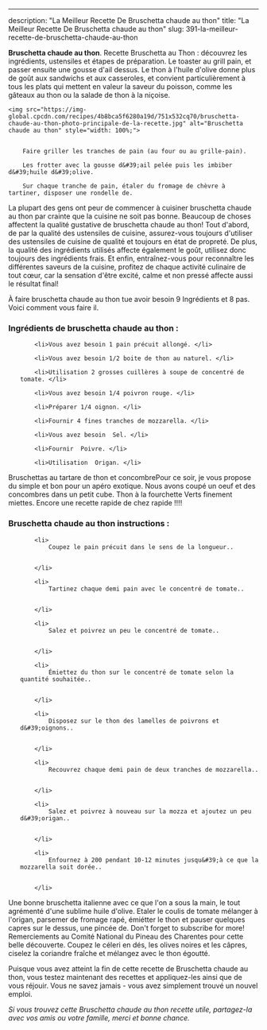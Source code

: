 ---
description: "La Meilleur Recette De Bruschetta chaude au thon"
title: "La Meilleur Recette De Bruschetta chaude au thon"
slug: 391-la-meilleur-recette-de-bruschetta-chaude-au-thon

<p>
	<strong>Bruschetta chaude au thon</strong>. 
	Recette Bruschetta au Thon : découvrez les ingrédients, ustensiles et étapes de préparation. Le toaster au grill pain, et passer ensuite une gousse d&#39;ail dessus. Le thon à l&#39;huile d&#39;olive donne plus de goût aux sandwichs et aux casseroles, et convient particulièrement à tous les plats qui mettent en valeur la saveur du poisson, comme les gâteaux au thon ou la salade de thon à la niçoise.
</p>
<p>
	
	<img src="https://img-global.cpcdn.com/recipes/4b8bca5f6280a19d/751x532cq70/bruschetta-chaude-au-thon-photo-principale-de-la-recette.jpg" alt="Bruschetta chaude au thon" style="width: 100%;">
	
	
		Faire griller les tranches de pain (au four ou au grille-pain).
	
		Les frotter avec la gousse d&#39;ail pelée puis les imbiber d&#39;huile d&#39;olive.
	
		Sur chaque tranche de pain, étaler du fromage de chèvre à tartiner, disposer une rondelle de.
	
</p>

La plupart des gens ont peur de commencer à cuisiner bruschetta chaude au thon par crainte que la cuisine ne soit pas bonne. Beaucoup de choses affectent la qualité gustative de bruschetta chaude au thon! Tout d'abord, de par la qualité des ustensiles de cuisine, assurez-vous toujours d'utiliser des ustensiles de cuisine de qualité et toujours en état de propreté. De plus, la qualité des ingrédients utilisés affecte également le goût, utilisez donc toujours des ingrédients frais. Et enfin, entraînez-vous pour reconnaître les différentes saveurs de la cuisine, profitez de chaque activité culinaire de tout cœur, car la sensation d'être excité, calme et non pressé affecte aussi le résultat final!

<!--inarticleads1-->

À faire bruschetta chaude au thon tue avoir besoin 9 Ingrédients et 8 pas. Voici comment vous faire il.

<h3>Ingrédients de bruschetta chaude au thon :</h3>

<ol>
	
		<li>Vous avez besoin 1 pain précuit allongé. </li>
	
		<li>Vous avez besoin 1/2 boite de thon au naturel. </li>
	
		<li>Utilisation 2 grosses cuillères à soupe de concentré de tomate. </li>
	
		<li>Vous avez besoin 1/4 poivron rouge. </li>
	
		<li>Préparer 1/4 oignon. </li>
	
		<li>Fournir 4 fines tranches de mozzarella. </li>
	
		<li>Vous avez besoin  Sel. </li>
	
		<li>Fournir  Poivre. </li>
	
		<li>Utilisation  Origan. </li>
	
</ol>

Bruschettas au tartare de thon et concombrePour ce soir, je vous propose du simple et bon pour un apéro exotique. Nous avons coupé un oeuf et des concombres dans un petit cube. Thon à la fourchette Verts finement miettes. Encore une recette rapide de chez rapide !!!! 

<!--inarticleads2-->

<h3>Bruschetta chaude au thon instructions :</h3>

<ol>
	
		<li>
			Coupez le pain précuit dans le sens de la longueur..
			
			
		</li>
	
		<li>
			Tartinez chaque demi pain avec le concentré de tomate..
			
			
		</li>
	
		<li>
			Salez et poivrez un peu le concentré de tomate..
			
			
		</li>
	
		<li>
			Émiettez du thon sur le concentré de tomate selon la quantité souhaitée..
			
			
		</li>
	
		<li>
			Disposez sur le thon des lamelles de poivrons et d&#39;oignons..
			
			
		</li>
	
		<li>
			Recouvrez chaque demi pain de deux tranches de mozzarella..
			
			
		</li>
	
		<li>
			Salez et poivrez à nouveau sur la mozza et ajoutez un peu d&#39;origan..
			
			
		</li>
	
		<li>
			Enfournez à 200 pendant 10-12 minutes jusqu&#39;à ce que la mozzarella soit dorée..
			
			
		</li>
	
</ol>

Une bonne bruschetta italienne avec ce que l&#39;on a sous la main, le tout agrémenté d&#39;une sublime huile d&#39;olive. Etaler le coulis de tomate mélanger à l&#39;origan, parsemer de fromage rapé, émiétter le thon et pauser quelques capres sur le dessus, une pincée de. Don&#39;t forget to subscribe for more! Remerciements au Comité National du Pineau des Charentes pour cette belle découverte. Coupez le céleri en dés, les olives noires et les câpres, ciselez la coriandre fraîche et mélangez avec le thon égoutté. 

<!--inarticleads1-->

<p>
Puisque vous avez atteint la fin de cette recette de Bruschetta chaude au thon, vous testez maintenant des recettes et appliquez-les ainsi que de vous réjouir. Vous ne savez jamais - vous avez simplement trouvé un nouvel emploi.
</p>

<p>
<i>Si vous trouvez cette Bruschetta chaude au thon recette utile, partagez-la avec vos amis ou votre famille, merci et bonne chance.</i>
</p>

